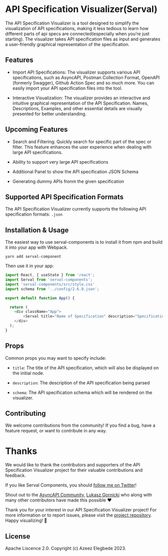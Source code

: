 # API Specification Visualizer(Serval)

The API Specification Visualizer is a tool designed to simplify the visualization of API specifications, making it less tedious to learn how different parts of api specs are connected(especially when you’re just starting). The visualizer takes API specification files as input and generates a user-friendly graphical representation of the specification.

## Features

- Import API Specifications: The visualizer supports various API specifications, such as AsyncAPI, Postman Collection Format, OpenAPI (formerly Swagger), Github Action Spec and so much more. You can easily import your API specification files into the tool.

- Interactive Visualization: The visualizer provides an interactive and intuitive graphical representation of the API Specification. Names, Descriptions, Examples, and other essential details are visually presented for better understanding.

## Upcoming Features

- Search and Filtering: Quickly search for specific part of the spec or filter. This feature enhances the user experience when dealing with large API specifications.

- Ability to support very large API specifications

- Additional Panel to show the API specification JSON Schema

- Generating dummy APIs fronm the given specification

## Supported API Specification Formats

The API Specification Visualizer currently supports the following API specification formats:
`.json`


## Installation & Usage

The easiest way to use serval-components is to install it from npm and build it into your app with Webpack.

```
yarn add serval-component
```

Then use it in your app:

```js
import React, { useState } from 'react';
import Serval from 'serval-components';
import 'serval-components/src/style.css'
import schema from '../config/2.6.0.json';

export default function App() {

  return (
    <div className="App">
        <Serval title="Name of Specification" description="Specification Description" schema={schema} />
    </div>
  );
}
```

## Props

Common props you may want to specify include:

- `title`: The title of the API specification, which will also be displayed on the initial node.

- `description`: The description of the API specification being parsed

- `schema`: The API specification schema which will be rendered on the visualizer.


## Contributing
We welcome contributions from the community! If you find a bug, have a feature request, or want to contribute in any way.


# Thanks

We would like to thank the contributors and supporters of the API Specification Visualizer project for their valuable contributions and feedback.

If you like Serval Components, you should [follow me on Twitter](https://twitter.com/_acebuild)!

Shout out to the [AsyncAPI Community](https://github.com/asyncapi), [Lukasz Gornicki](https://github.com/derberg) who along with many other contributors have made this possible ❤️

Thank you for your interest in our API Specification Visualizer project! For more information or to report issues, please visit the [project repository](). Happy visualizing! 🚀

## License

Apache Liscence 2.0. Copyright (c) Azeez Elegbede 2023.